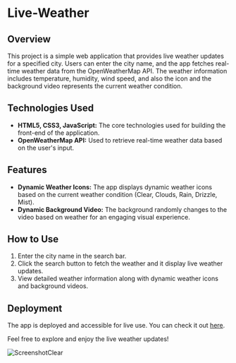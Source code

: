 # Live-Weather

## Overview

This project is a simple web application that provides live weather updates for a specified city. Users can enter the city name, and the app fetches real-time weather data from the OpenWeatherMap API. The weather information includes temperature, humidity, wind speed, and also the icon and the background video represents the current weather condition.

## Technologies Used

- **HTML5, CSS3, JavaScript:** The core technologies used for building the front-end of the application.
- **OpenWeatherMap API:** Used to retrieve real-time weather data based on the user's input.

## Features

- **Dynamic Weather Icons:** The app displays dynamic weather icons based on the current weather condition (Clear, Clouds, Rain, Drizzle, Mist).
- **Dynamic Background Video:** The background randomly changes to the video based on weather for an engaging visual experience.

## How to Use

1. Enter the city name in the search bar.
2. Click the search button to fetch the weather and it display live weather updates.
3. View detailed weather information along with dynamic weather icons and background videos.

## Deployment

The app is deployed and accessible for live use. You can check it out [here]( https://lalitha9300.github.io/Live-Weather/).

Feel free to explore and enjoy the live weather updates!

![ScreenshotClear](https://github.com/Lalitha9300/Live-Weather/assets/160124149/46805767-93bf-4118-92a8-db7ee493ea84)

